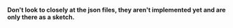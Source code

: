 **Don't look to closely at the json files, they aren't implemented yet and are only there as a sketch.**
